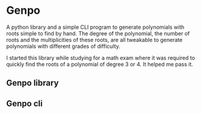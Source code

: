 # Genpo

A python library and a simple CLI program to generate polynomials with roots simple to find by hand. The degree of the polynomial, the number of roots and the multiplicities of these roots, are all tweakable to generate polynomials with different grades of difficulty.

I started this library while studying for a math exam where it was required to quickly find the roots of a polynomial of degree 3 or 4. It helped me pass it.

## Genpo library



## Genpo cli
